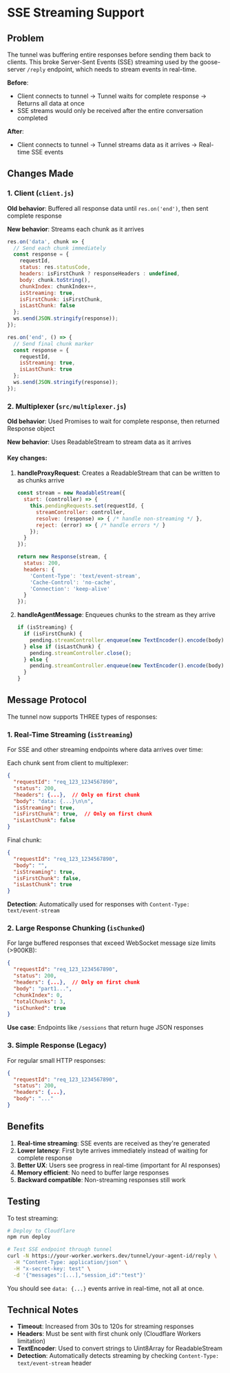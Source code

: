 # SSE Streaming Support

## Problem

The tunnel was buffering entire responses before sending them back to clients. This broke Server-Sent Events (SSE) streaming used by the goose-server `/reply` endpoint, which needs to stream events in real-time.

**Before**: 
- Client connects to tunnel → Tunnel waits for complete response → Returns all data at once
- SSE streams would only be received after the entire conversation completed

**After**:
- Client connects to tunnel → Tunnel streams data as it arrives → Real-time SSE events

## Changes Made

### 1. Client (`client.js`)

**Old behavior**: Buffered all response data until `res.on('end')`, then sent complete response

**New behavior**: Streams each chunk as it arrives

```javascript
res.on('data', chunk => {
  // Send each chunk immediately
  const response = {
    requestId,
    status: res.statusCode,
    headers: isFirstChunk ? responseHeaders : undefined,
    body: chunk.toString(),
    chunkIndex: chunkIndex++,
    isStreaming: true,
    isFirstChunk: isFirstChunk,
    isLastChunk: false
  };
  ws.send(JSON.stringify(response));
});

res.on('end', () => {
  // Send final chunk marker
  const response = {
    requestId,
    isStreaming: true,
    isLastChunk: true
  };
  ws.send(JSON.stringify(response));
});
```

### 2. Multiplexer (`src/multiplexer.js`)

**Old behavior**: Used Promises to wait for complete response, then returned Response object

**New behavior**: Uses ReadableStream to stream data as it arrives

#### Key changes:

1. **handleProxyRequest**: Creates a ReadableStream that can be written to as chunks arrive
   ```javascript
   const stream = new ReadableStream({
     start: (controller) => {
       this.pendingRequests.set(requestId, {
         streamController: controller,
         resolve: (response) => { /* handle non-streaming */ },
         reject: (error) => { /* handle errors */ }
       });
     }
   });
   
   return new Response(stream, {
     status: 200,
     headers: {
       'Content-Type': 'text/event-stream',
       'Cache-Control': 'no-cache',
       'Connection': 'keep-alive'
     }
   });
   ```

2. **handleAgentMessage**: Enqueues chunks to the stream as they arrive
   ```javascript
   if (isStreaming) {
     if (isFirstChunk) {
       pending.streamController.enqueue(new TextEncoder().encode(body));
     } else if (isLastChunk) {
       pending.streamController.close();
     } else {
       pending.streamController.enqueue(new TextEncoder().encode(body));
     }
   }
   ```

## Message Protocol

The tunnel now supports THREE types of responses:

### 1. Real-Time Streaming (`isStreaming`)

For SSE and other streaming endpoints where data arrives over time:

Each chunk sent from client to multiplexer:
```json
{
  "requestId": "req_123_1234567890",
  "status": 200,
  "headers": {...},  // Only on first chunk
  "body": "data: {...}\n\n",
  "isStreaming": true,
  "isFirstChunk": true,  // Only on first chunk
  "isLastChunk": false
}
```

Final chunk:
```json
{
  "requestId": "req_123_1234567890",
  "body": "",
  "isStreaming": true,
  "isFirstChunk": false,
  "isLastChunk": true
}
```

**Detection**: Automatically used for responses with `Content-Type: text/event-stream`

### 2. Large Response Chunking (`isChunked`)

For large buffered responses that exceed WebSocket message size limits (>900KB):

```json
{
  "requestId": "req_123_1234567890",
  "status": 200,
  "headers": {...},  // Only on first chunk
  "body": "part1...",
  "chunkIndex": 0,
  "totalChunks": 3,
  "isChunked": true
}
```

**Use case**: Endpoints like `/sessions` that return huge JSON responses

### 3. Simple Response (Legacy)

For regular small HTTP responses:
```json
{
  "requestId": "req_123_1234567890",
  "status": 200,
  "headers": {...},
  "body": "..."
}
```

## Benefits

1. **Real-time streaming**: SSE events are received as they're generated
2. **Lower latency**: First byte arrives immediately instead of waiting for complete response
3. **Better UX**: Users see progress in real-time (important for AI responses)
4. **Memory efficient**: No need to buffer large responses
5. **Backward compatible**: Non-streaming responses still work

## Testing

To test streaming:

```bash
# Deploy to Cloudflare
npm run deploy

# Test SSE endpoint through tunnel
curl -N https://your-worker.workers.dev/tunnel/your-agent-id/reply \
  -H "Content-Type: application/json" \
  -H "x-secret-key: test" \
  -d '{"messages":[...],"session_id":"test"}'
```

You should see `data: {...}` events arrive in real-time, not all at once.

## Technical Notes

- **Timeout**: Increased from 30s to 120s for streaming responses
- **Headers**: Must be sent with first chunk only (Cloudflare Workers limitation)
- **TextEncoder**: Used to convert strings to Uint8Array for ReadableStream
- **Detection**: Automatically detects streaming by checking `Content-Type: text/event-stream` header
